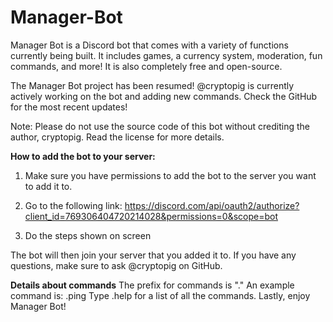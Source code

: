 # Manager-Bot
Manager Bot is a Discord bot that comes with a variety of functions currently being built. It includes games, a currency system, moderation, fun commands, and more! It is also completely free and open-source.

The Manager Bot project has been resumed! @cryptopig is currently actively working on the bot and adding new commands. Check the GitHub for the most recent updates!

Note: Please do not use the source code of this bot without crediting the author, cryptopig. Read the license for more details.

**How to add the bot to your server:**

1. Make sure you have permissions to add the bot to the server you want to add it to.

2. Go to the following link: https://discord.com/api/oauth2/authorize?client_id=769306404720214028&permissions=0&scope=bot

3. Do the steps shown on screen

The bot will then join your server that you added it to. If you have any questions, make sure to ask @cryptopig on GitHub.

**Details about commands**
The prefix for commands is "."
An example command is:
.ping
Type .help for a list of all the commands. Lastly, enjoy Manager Bot!


